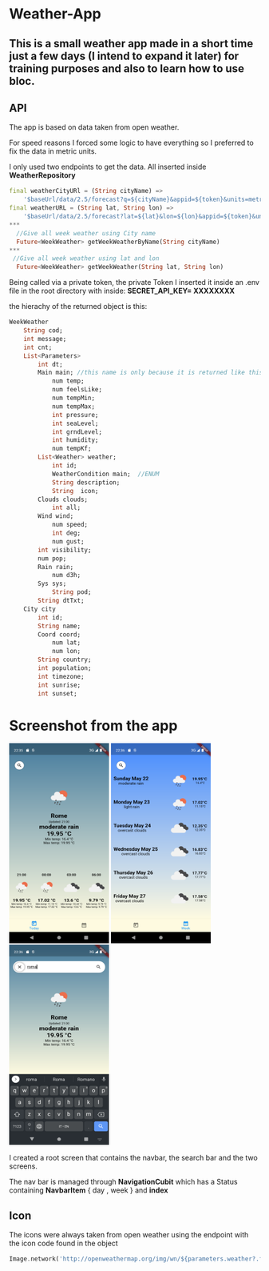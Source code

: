 # Weather-App

This is a small weather app made in a short time just a few days (I intend to expand it later) for training purposes and also to learn how to use bloc.
--
## API

The app is based on data taken from open weather.

For speed reasons I forced some logic to have everything so I preferred to fix the data in metric units.

I only used two endpoints to get the data. All inserted inside **WeatherRepository**

```dart
final weatherCityURl = (String cityName) =>
    '$baseUrl/data/2.5/forecast?q=${cityName}&appid=${token}&units=metric';
final weatherURL = (String lat, String lon) =>
    '$baseUrl/data/2.5/forecast?lat=${lat}&lon=${lon}&appid=${token}&units=metric';
***
  //Give all week weather using City name
  Future<WeekWeather> getWeekWeatherByName(String cityName)
***
 //Give all week weather using lat and lon
  Future<WeekWeather> getWeekWeather(String lat, String lon) 
```
Being called via a private token, the private Token I inserted it inside an .env file in the root directory with inside:
**SECRET_API_KEY= XXXXXXXX**

the hierachy of the returned object is this:
```dart
WeekWeather
    String cod;
    int message;
    int cnt;
    List<Parameters>
        int dt;
        Main main; //this name is only because it is returned like this so for      continuity I leave it like this
            num temp;
            num feelsLike;
            num tempMin;
            num tempMax;
            int pressure;
            int seaLevel;
            int grndLevel;
            int humidity;
            num tempKf;
        List<Weather> weather;
            int id;
            WeatherCondition main;  //ENUM 
            String description;
            String  icon;
        Clouds clouds;
            int all;
        Wind wind;
            num speed;
            int deg;
            num gust;
        int visibility;
        num pop;
        Rain rain;
            num d3h;
        Sys sys;
            String pod;
        String dtTxt;
    City city
        int id;
        String name;
        Coord coord;
            num lat;
            num lon;
        String country;
        int population;
        int timezone;
        int sunrise;
        int sunset;
```

# Screenshot from the app
<p float="left">
<img src="https://github.com/andreilazar-dev/Weather-App/raw/main/images/screen1.png" width="200" height="400">
<img src="https://github.com/andreilazar-dev/Weather-App/raw/main/images/screen2.png" width="200" height="400">
<img src="https://github.com/andreilazar-dev/Weather-App/raw/main/images/search.png" width="200" height="400">
</p>


I created a root screen that contains the navbar, the search bar and the two screens.

The nav bar is managed through **NavigationCubit** which has a Status containing **NavbarItem** { day , week  } and **index**

## Icon
The icons were always taken from open weather using the endpoint with the icon code found in the object
```dart
Image.network('http://openweathermap.org/img/wn/${parameters.weather?.first.icon}@2x.png'),
```
